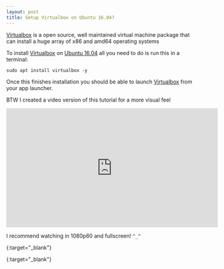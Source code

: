```yaml
---
layout: post
title: Setup Virtualbox on Ubuntu 16.04?
---
```


[Virtualbox][vbox] is a open source, well maintained virtual machine package that can install a huge array of x86 and amd64 operating systems

To install [Virtualbox][vbox] on [Ubuntu 16.04][ubuntu] all you need to do is run this in a terminal:

```shell
sudo apt install virtualbox -y
```

Once this finishes installation you should be able to launch [Virtualbox][vbox] from your app launcher.

BTW I created a video version of this tutorial for a more visual feel

<iframe width="560" height="315" src="https://www.youtube.com/embed/i5L00dzL3t8" frameborder="0" allowfullscreen></iframe>

I recommend watching in 1080p60 and fullscreen! `^_^`

[ubuntu]: http://www.ubuntu.com/
{:target="_blank"}

[vbox]: https://www.virtualbox.org/
{:target="_blank"}
